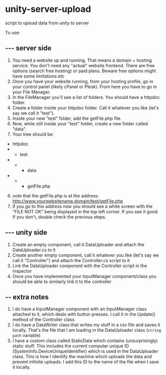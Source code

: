 # unity-server-upload
script to upload data from unity to server

To use:

## --- server side

1) You need a website up and running. That means a domain + hosting service. You don't need any "actual" website frontend. There are free options (search free hosting) or paid plans. Beware free options might have some limitations etc
2) Once you have your website running, from your hosting profile, go in your control panel (likely cPanel or Plesk). From here you have to go in your File Manager.
3) In the FileManager you'll see a list of folders. You should have a httpdoc folder.
4) Create a folder inside your httpdoc folder. Call it whatever you like (let's say we call it "test").
5) Inside your new "test" folder, add the getFile.php file.
4) Now, while still inside your "test" folder, create a new folder called "data".
5) Your tree should be:
- httpdoc
- - test
- - - data
- - - getFile.php

6) note that the getFile.php is at the address: http://www.yourwebsitename.domain/test/getFile.php
7) if you go to this address now you should see a white screen with the "FILE NOT OK" being displayed in the top left corner. If you see it good. If you don't, double check the previous steps.

## --- unity side

1) Create an empty component, call it DataUploader and attach the DataUploader.cs to it
2) Create another empty component, call it whatever you like (let's say we call it "Controller") and attach the Controller.cs script to it
3) Link the DataUploader component with the Controller script in the inspector
4) Once you have implemented your InputManager component/class you should be able to similarly link it to the controller

## -- extra notes

1) I do have a InputManager component with an InputManager class attached to it, which deals with button presses. I call it in the Update() method of the Controller class
2) I do have a DataWriter class that writes my stuff in a csv file and saves it locally. That's the file that I am loading in the DataUploader class (`string path` variable)
3) I have a custom class called StaticData which contains (unsurprisingly) static stuff. This includes the current computer unique ID (SystemInfo.DeviceUniqueIdentifier) which is used in the DataUploader class. This is how I identify the machine which uploads the data and prevent infinite uploads. I add this ID to the name of the file when I save it locally.
